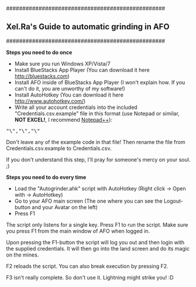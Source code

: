 #################################################
## Xel.Ra's Guide to automatic grinding in AFO ##
#################################################

**Steps you need to do once**
* Make sure you run Windows XP/Vista/7
* Install BlueStacks App Player (You can download it here http://bluestacks.com)
* Install AFO inside of BlueStacks App Player (I won't explain how. If you can't do it, you are unworthy of my software!)
* Install AutoHotkey (You can download it here http://www.autohotkey.com/)
* Write all your account credentials into the included "Credentials.csv.example" file in this format (use Notepad or similar, **NOT EXCEL!**, I recommend [Notepad++](http://notepad-plus-plus.org)): 
<pre>"\<Account name\>","\<Password\>","\<Number of mines\>"</pre> Don't leave any of the example code in that file! Then rename the file from Credentials.csv.example to Credentials.csv.
If you don't understand this step, I'll pray for someone's mercy on your soul. ;)

**Steps you need to do every time**
* Load the "Autogrinder.ahk" script with AutoHotkey (Right click -> Open with -> AutoHotkey)
* Go to your AFO main screen (The one where you can see the Logout-button and your Avatar on the left)
* Press F1

The script only listens for a single key. Press F1 to run the script.
Make sure you press F1 from the main window of AFO when logged in.

Upon pressing the F1-button the script will log you out and then login with the supplied credentials. It will then go into the land screen and do its magic on the mines.

F2 reloads the script. You can also break execution by pressing F2.

F3 isn't really complete. So don't use it. Lightning might strike you! :D